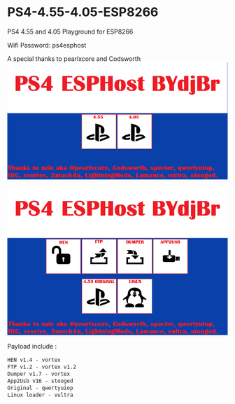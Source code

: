 # PS4-4.55-4.05-ESP8266
PS4 4.55 and 4.05 Playground for ESP8266

Wifi Password: ps4esphost

A special thanks to pearlxcore and Codsworth
![capture1](https://raw.githubusercontent.com/BYdjBr/PS4-4.55-4.05-ESP8266/master/ESPHostMenu.png)

![capture2](https://raw.githubusercontent.com/BYdjBr/PS4-4.55-4.05-ESP8266/master/ESPHostMenu455.png)

Payload include :

    HEN v1.4 - vortex 
    FTP v1.2 - vortex v1.2
    Dumper v1.7 - vortex 
    App2Usb v16 - stooged
    Original - qwertyuiop
    Linux loader - vultra
